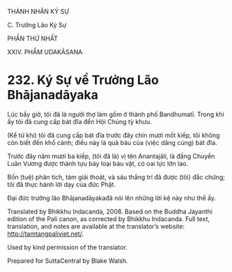 THÁNH NHÂN KÝ SỰ

C. Trưởng Lão Ký Sự

PHẦN THỨ NHẤT

XXIV. PHẨM UDAKĀSANA

# 232\. Ký Sự về Trưởng Lão Bhājanadāyaka

Lúc bấy giờ, tôi đã là người thợ làm gốm ở thành phố Bandhumatī. Trong khi ấy tôi đã cung cấp bát đĩa đến Hội Chúng tỳ khưu.

(Kể từ khi) tôi đã cung cấp bát đĩa trước đây chín mươi mốt kiếp, tôi không còn biết đến khổ cảnh; điều này là quả báu của (việc dâng cúng) bát đĩa.

Trước đây năm mươi ba kiếp, (tôi đã là) vị tên Anantajāli, là đấng Chuyển Luân Vương được thành tựu bảy loại báu vật, có oai lực lớn lao.

Bốn (tuệ) phân tích, tám giải thoát, và sáu thắng trí đã được (tôi) đắc chứng; tôi đã thực hành lời dạy của đức Phật.

Đại đức trưởng lão Bhājanadāyakađã nói lên những lời kệ này như thế ấy.

Translated by Bhikkhu Indacanda, 2008. Based on the Buddha Jayanthi edition of the Pali canon, as corrected by Bhikkhu Indacanda. Full text, translation, and notes are available at the translator’s website: http://tamtangpaliviet.net/.

Used by kind permission of the translator.

Prepared for SuttaCentral by Blake Walsh.